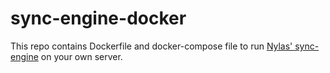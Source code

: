 sync-engine-docker
==================

This repo contains Dockerfile and docker-compose file to run [Nylas' sync-engine](https://github.com/nylas/sync-engine) on your own server.
